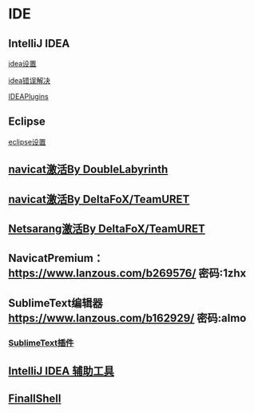# IDE
## IntelliJ IDEA
[idea设置](idea%E8%AE%BE%E7%BD%AE.md)

[idea错误解决](idea%E9%94%99%E8%AF%AF%E8%A7%A3%E5%86%B3.md)

[IDEAPlugins](IDEAPlugins.md)

## Eclipse
[eclipse设置](eclipse设置.md)

## [navicat激活By DoubleLabyrinth](https://github.com/DoubleLabyrinth/navicat-keygen)

## [navicat激活By DeltaFoX/TeamURET](https://dfox.it/DeFconX/tags/navicat/)

## [Netsarang激活By DeltaFoX/TeamURET](https://dfox.it/DeFconX/tags/xmanager/)

## NavicatPremium：https://www.lanzous.com/b269576/ 密码:1zhx

## SublimeText编辑器 https://www.lanzous.com/b162929/ 密码:almo
### [SublimeText插件](/IDE/SublimeText插件.md)

## [IntelliJ IDEA 辅助工具](https://github.com/mrshawnho/ideaagent)

## [FinallShell](http://www.hostbuf.com/)
